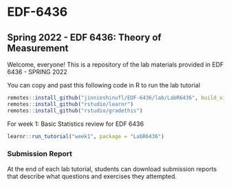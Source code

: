 # EDF-6436

## Spring 2022 - EDF 6436: Theory of Measurement 

Welcome, everyone! This is a repository of the lab materials provided in EDF 6436 - SPRING 2022


You can copy and past this following code in R to run the lab tutorial 
```r
remotes::install_github("jinnieshinufl/EDF-6436/lab/LabR6436", build_vignettess = TRUE)
remotes::install_github("rstudio/learnr")
remotes::install_github("rstudio/gradethis")
```
For week 1: Basic Statistics review for EDF 6436 

```r
learnr::run_tutorial("week1", package = "LabR6436")
```

### Submission Report 
At the end of each lab tutorial, students can download submission reports that describe what questions and exercises they attempted. 


